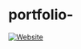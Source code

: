 # portfolio-
	
  [![Website](https://img.shields.io/badge/-Website-blue)](https://shiwi123.github.io/portfolio-/)
